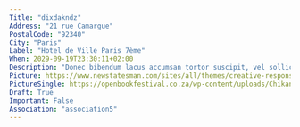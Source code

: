 ```yaml
---
Title: "dixdakndz"
Address: "21 rue Camargue"
PostalCode: "92340"
City: "Paris"
Label: "Hotel de Ville Paris 7ème"
When: 2029-09-19T23:30:11+02:00
Description: "Donec bibendum lacus accumsan tortor suscipit, vel sollicitudin velit eleifend. Etiam convallis tempus tempor."
Picture: https://www.newstatesman.com/sites/all/themes/creative-responsive-theme/images/new_statesman_events.jpg
PictureSingle: https://openbookfestival.co.za/wp-content/uploads/Chikane-Breaking-a-Rainbow-300x500.jpg
Draft: True
Important: False
Association: "association5"
---
```

